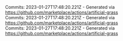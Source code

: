 Commits: 2023-01-27T17:48:20.221Z - Generated via https://github.com/marketplace/actions/artificial-grass
<br>
Commits: 2023-01-27T17:48:20.221Z - Generated via https://github.com/marketplace/actions/artificial-grass
<br>
Commits: 2023-01-27T17:48:20.221Z - Generated via https://github.com/marketplace/actions/artificial-grass
<br>
